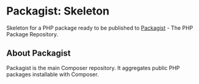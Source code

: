 Packagist: Skeleton
===================

Skeleton for a PHP package ready to be published to [Packagist](https://packagist.org/) - The PHP Package Repository. 

About Packagist
---------------

Packagist is the main Composer repository. It aggregates public PHP packages installable with Composer.
